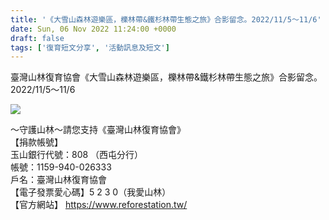 ```yaml
---
title: '《大雪山森林遊樂區，櫟林帶&鐵杉林帶生態之旅》合影留念。2022/11/5～11/6'
date: Sun, 06 Nov 2022 11:24:00 +0000
draft: false
tags: ['復育短文分享', '活動訊息及短文']
---
```


臺灣山林復育協會《大雪山森林遊樂區，櫟林帶&鐵杉林帶生態之旅》合影留念。2022/11/5～11/6

![](https://www.reforestation.tw/wp-content/uploads/2022/12/764B62F8-506C-49FB-B656-B1AC1EC73A60.jpeg)

～守護山林～請您支持《臺灣山林復育協會》  
【捐款帳號】  
玉山銀行代號：808 （西屯分行）  
帳號：1159-940-026333  
戶名：臺灣山林復育協會  
【電子發票愛心碼】5 2 3 0（我愛山林）  
【官方網站】 https://www.reforestation.tw/